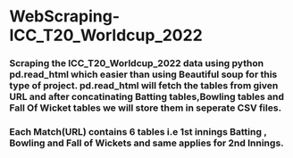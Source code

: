 # WebScraping-ICC_T20_Worldcup_2022
### Scraping the ICC_T20_Worldcup_2022 data using python pd.read_html which easier than using Beautiful soup for this type of project.  pd.read_html will fetch the tables from given URL and after concatinating Batting tables,Bowling tables and Fall Of Wicket tables we will store them in seperate CSV files.

### Each Match(URL) contains 6 tables i.e 1st innings Batting , Bowling and Fall of Wickets and same applies for 2nd Innings.

